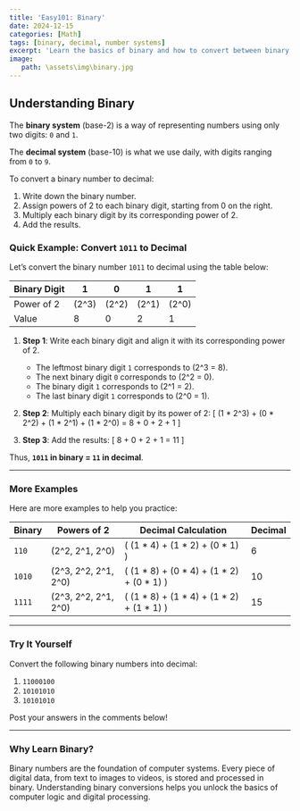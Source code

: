```yaml
---
title: 'Easy101: Binary'
date: 2024-12-15
categories: [Math]
tags: [binary, decimal, number systems]
excerpt: 'Learn the basics of binary and how to convert between binary and decimal numbers'
image:
   path: \assets\img\binary.jpg
---
```

## Understanding Binary
The **binary system** (base-2) is a way of representing numbers using only two digits: `0` and `1`.

The **decimal system** (base-10) is what we use daily, with digits ranging from `0` to `9`.

To convert a binary number to decimal:
1. Write down the binary number.
2. Assign powers of 2 to each binary digit, starting from 0 on the right.
3. Multiply each binary digit by its corresponding power of 2.
4. Add the results.

### **Quick Example: Convert `1011` to Decimal**

Let’s convert the binary number `1011` to decimal using the table below:

| Binary Digit | 1   | 0   | 1   | 1   |
|--------------|-----|-----|-----|-----|
| Power of 2   | \(2^3\) | \(2^2\) | \(2^1\) | \(2^0\) |
| Value        | 8   | 0   | 2   | 1   |

1. **Step 1**: Write each binary digit and align it with its corresponding power of 2.
   - The leftmost binary digit `1` corresponds to \(2^3 = 8\).
   - The next binary digit `0` corresponds to \(2^2 = 0\).
   - The binary digit `1` corresponds to \(2^1 = 2\).
   - The last binary digit `1` corresponds to \(2^0 = 1\).

2. **Step 2**: Multiply each binary digit by its power of 2:
   \[
   (1 * 2^3) + (0 * 2^2) + (1 * 2^1) + (1 * 2^0)
   = 8 + 0 + 2 + 1
   \]

3. **Step 3**: Add the results:
   \[
   8 + 0 + 2 + 1 = 11
   \]

Thus, **`1011` in binary = `11` in decimal**.

---

### **More Examples**

Here are more examples to help you practice:

| Binary  | Powers of 2          | Decimal Calculation                          | Decimal |
|---------|-----------------------|---------------------------------------------|---------|
| `110`   | \(2^2, 2^1, 2^0\)    | \( (1 * 4) + (1 * 2) + (0 * 1) \) | 6       |
| `1010`  | \(2^3, 2^2, 2^1, 2^0\)| \( (1 * 8) + (0 * 4) + (1 * 2) + (0 * 1) \) | 10      |
| `1111`  | \(2^3, 2^2, 2^1, 2^0\)| \( (1 * 8) + (1 * 4) + (1 * 2) + (1 * 1) \) | 15      |

---

### **Try It Yourself**

Convert the following binary numbers into decimal:
1. `11000100`
2. `10101010`
3. `10101010`

Post your answers in the comments below!

---

### **Why Learn Binary?**

Binary numbers are the foundation of computer systems. Every piece of digital data, from text to images to videos, is stored and processed in binary. Understanding binary conversions helps you unlock the basics of computer logic and digital processing.
